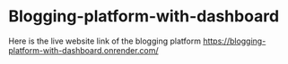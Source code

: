 # Blogging-platform-with-dashboard
Here is the live website link of the blogging platform https://blogging-platform-with-dashboard.onrender.com/
